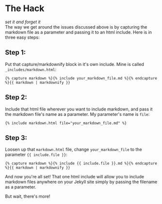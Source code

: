 # The Hack
_set it and forget it_<br>
The way we get around the issues discussed above is by capturing the markdown file as a parameter and passing it to an html include. Here is in three easy steps:
## Step 1:
Put that capture/markdownify block in it's own include. Mine is called `_includes/markdown.html`:
```
{% capture markdown %}{% include your_markdown_file.md %}{% endcapture %}{{ markdown | markdownify }}
```

## Step 2:
Include that html file wherever you want to include markdown, and pass it the markdown file's name as a parameter. My parameter's name is `file`:
```
{% include markdown.html file="your_markdown_file.md" %}
```

## Step 3:
Loosen up that `markdown.html` file, change `your_markdown_file` to the parameter `{{ include.file }}`:
```
{% capture markdown %}{% include {{ include.file }}.md %}{% endcapture %}{{ markdown | markdownify }}
```

And now you're all set! That one html include will allow you to include markdown files anywhere on your Jekyll site simply by passing the filename as a parameter.

But wait, there's more!
